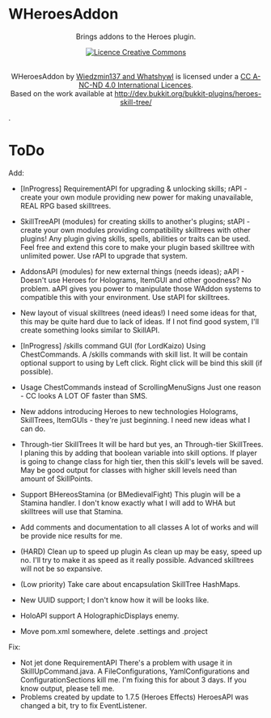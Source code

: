WHeroesAddon
===============

<div align="center">Brings addons to the Heroes plugin.


<a rel="license" href="http://creativecommons.org/licenses/by-nc-nd/4.0/"><img alt="Licence Creative Commons" style="border-width:0" src="http://i.creativecommons.org/l/by-nc-nd/4.0/88x31.png" /></a>

<br /><span xmlns:dct="http://purl.org/dc/terms/" property="dct:title">WHeroesAddon</span> by <a xmlns:cc="http://creativecommons.org/ns#" href="https://github.com/wiedzmin137/WHeroesAddon" property="cc:attributionName" rel="cc:attributionURL">Wiedzmin137 and Whatshywl</a> is licensed under a <a rel="license" href="http://creativecommons.org/licenses/by-nc-nd/4.0/">CC A-NC-ND 4.0 International Licences</a>.<br />Based on the work available at <a xmlns:dct="http://purl.org/dc/terms/" href="http://dev.bukkit.org/bukkit-plugins/heroes-skill-tree/" rel="dct:source">http://dev.bukkit.org/bukkit-plugins/heroes-skill-tree/</a></div>.


ToDo
===============

Add:
+ [InProgress] RequirementAPI for upgrading & unlocking skills;
	rAPI - create your own module providing new power for making
	unavailable, REAL RPG based skilltrees. 
* SkillTreeAPI (modules) for creating skills to another's plugins;
	stAPI - create your own modules providing compatibility skilltrees
	with other plugins! Any plugin giving skills, spells, abilities or
	traits can be used. Feel free and extend this core to make your plugin
	based skilltree with unlimited power. Use rAPI to upgrade that system.
+ AddonsAPI (modules) for new external things (needs ideas);
	aAPI - Doesn't use Heroes for Holograms, ItemGUI and other goodness?
	No problem. aAPI gives you power to manipulate those WAddon systems
	to compatible this with your environment. Use stAPI for skilltrees.
	
+ New layout of visual skilltrees (need ideas!)
	I need some ideas for that, this may be quite hard due to lack
	of ideas. If I not find good system, I'll create something looks
	similar to SkillAPI.
	
+ [InProgress] /skills command GUI (for LordKaizo)
	Using ChestCommands. A /skills commands with skill list. It
	will be contain optional support to using by Left click.
	Right click will be bind this skill (if possible).
+ Usage ChestCommands instead of ScrollingMenuSigns
	Just one reason - CC looks A LOT OF faster than SMS.
+ New addons introducing Heroes to new technologies
	Holograms, SkillTrees, ItemGUIs - they're just beginning.
	I need new ideas what I can do.
   
+ Through-tier SkillTrees
	It will be hard but yes, an Through-tier SkillTrees. I planing
	this by adding that boolean variable into skill options. If player
	is going to change class for high tier, then this skill's levels
	will be saved. May be good output for classes with higher skill levels
	need than amount of SkillPoints.
+ Support BHereosStamina (or BMedievalFight)
	This plugin will be a Stamina handler. I don't know exactly what I will
	add to WHA but skilltrees will use that Stamina.
	
+ Add comments and documentation to all classes
	A lot of works and will be provide nice results for me.
+ (HARD) Clean up to speed up plugin
	As clean up may be easy, speed up no. I'll try to make it as speed
	as it really possible. Advanced skilltrees will not be so expansive.
+ (Low priority) Take care about encapsulation SkillTree HashMaps.
	
+ New UUID support;
	I don't know how it will be looks like.
	
+ HoloAPI support
	A HolographicDisplays enemy.
	
+ Move pom.xml somewhere, delete .settings and .project

Fix:
* Not jet done RequirementAPI
	There's a problem with usage it in SkillUpCommand.java. A FileConfigurations,
	YamlConfigurations and ConfigurationSections kill me. I'm fixing this for about
	3 days. If you know output, please tell me.
* Problems created by update to 1.7.5 (Heroes Effects)
	HeroesAPI was changed a bit, try to fix EventListener.
